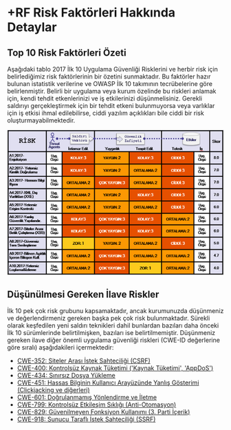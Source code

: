 # +RF Risk Faktörleri Hakkında Detaylar

## Top 10 Risk Faktörleri Özeti

Aşağıdaki tablo 2017 İlk 10 Uygulama Güvenliği Risklerini ve herbir risk için belirlediğimiz risk faktörlerinin bir özetini sunmaktadır. Bu faktörler hazır bulunan istatistik verilerine ve OWASP İlk 10 takımının tecrübelerine göre belirlenmiştir. Belirli bir uygulama veya kurum özelinde bu riskleri anlamak için, kendi tehdit etkenlerinizi ve iş etkilerinizi düşünmelisiniz. Gerekli saldırıyı gerçekleştirmek için bir tehdit etkeni bulunmuyorsa veya varlıklar için iş etkisi ihmal edilebilirse, ciddi yazılım açıklıkları bile ciddi bir risk oluşturmayabilmektedir.

![Risk Faktörleri Tablosu](images/0xc1-risk-factor-table.png)

## Düşünülmesi Gereken İlave Riskler

İlk 10 pek çok risk grubunu kapsamaktadır, ancak kurumunuzda düşünmeniz ve değerlendirmeniz gereken başka pek çok risk bulunmaktadır. Sürekli olarak keşfedilen yeni saldırı teknikleri dahil bunlardan bazıları daha önceki İlk 10 sürümlerinde belirtilmişken, bazıları ise belirtilmemiştir. Düşünmeniz gereken ilave diğer önemli uygulama güvenliği riskleri (CWE-ID değerlerine göre sıralı) aşağıdakileri içermektedir:

* [CWE-352: Siteler Arası İstek Sahteciliği (CSRF)](https://cwe.mitre.org/data/definitions/352.html)
* [CWE-400: Kontrolsüz Kaynak Tüketimi ('Kaynak Tüketimi', 'AppDoS')](https://cwe.mitre.org/data/definitions/400.html)
* [CWE-434: Sınırsız Dosya Yükleme](https://cwe.mitre.org/data/definitions/434.html)
* [CWE-451: Hassas Bilginin Kullanıcı Arayüzünde Yanlış Gösterimi (Clickjacking ve diğerleri)](https://cwe.mitre.org/data/definitions/451.html)
* [CWE-601: Doğrulanmamış Yönlendirme ve İletme](https://cwe.mitre.org/data/definitions/601.html)
* [CWE-799: Kontrolsüz Etkileşim Sıklığı (Anti-Otomasyon)](https://cwe.mitre.org/data/definitions/799.html)
* [CWE-829: Güvenilmeyen Fonksiyon Kullanımı (3. Parti İçerik)](https://cwe.mitre.org/data/definitions/829.html)
* [CWE-918: Sunucu Taraflı İstek Sahteciliği (SSRF)](https://cwe.mitre.org/data/definitions/918.html)


